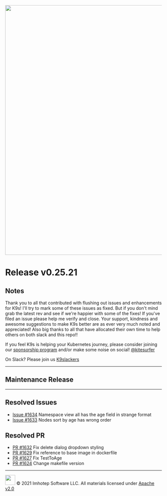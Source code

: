 <img src="https://raw.githubusercontent.com/Ya-hwon/k9s/master/assets/k9s.png" align="center" width="800" height="auto"/>

# Release v0.25.21

## Notes

Thank you to all that contributed with flushing out issues and enhancements for K9s! I'll try to mark some of these issues as fixed. But if you don't mind grab the latest rev and see if we're happier with some of the fixes! If you've filed an issue please help me verify and close. Your support, kindness and awesome suggestions to make K9s better are as ever very much noted and appreciated! Also big thanks to all that have allocated their own time to help others on both slack and this repo!!

If you feel K9s is helping your Kubernetes journey, please consider joining our [sponsorship program](https://github.com/sponsors/derailed) and/or make some noise on social! [@kitesurfer](https://twitter.com/kitesurfer)

On Slack? Please join us [K9slackers](https://join.slack.com/t/k9sers/shared_invite/enQtOTA5MDEyNzI5MTU0LWQ1ZGI3MzliYzZhZWEyNzYxYzA3NjE0YTk1YmFmNzViZjIyNzhkZGI0MmJjYzhlNjdlMGJhYzE2ZGU1NjkyNTM)

---

## Maintenance Release

---

## Resolved Issues

* [Issue #1634](https://github.com/Ya-hwon/k9s/issues/1634) Namespace view all has the age field in strange format
* [Issue #1633](https://github.com/Ya-hwon/k9s/issues/1633) Nodes sort by age has wrong order

## Resolved PR

* [PR #1632](https://github.com/Ya-hwon/k9s/pull/1632) Fix delete dialog dropdown styling
* [PR #1629](https://github.com/Ya-hwon/k9s/pull/1629) Fix reference to base image in dockerfile
* [PR #1627](https://github.com/Ya-hwon/k9s/pull/1627) Fix TestToAge
* [PR #1624](https://github.com/Ya-hwon/k9s/pull/1624) Change makefile version

---

<img src="https://raw.githubusercontent.com/Ya-hwon/k9s/master/assets/imhotep_logo.png" width="32" height="auto"/> © 2021 Imhotep Software LLC. All materials licensed under [Apache v2.0](http://www.apache.org/licenses/LICENSE-2.0)
